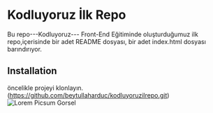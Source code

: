 # Kodluyoruz İlk Repo
Bu repo---Kodluyoruz--- Front-End Eğitiminde oluşturduğumuz ilk repo,içerisinde bir adet README dosyası, bir adet index.html dosyası barındırıyor.
## Installation
öncelikle projeyi klonlayın.(https://github.com/beytullaharduc/kodluyoruzilrepo.git)
![Lorem Picsum Gorsel](https://picsum.photos/200/300)

